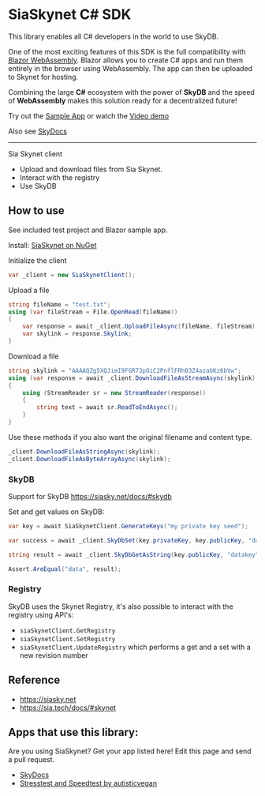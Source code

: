 # SiaSkynet C# SDK

This library enables all C# developers in the world to use SkyDB. 

One of the most exciting features of this SDK is the full compatibility with [Blazor WebAssembly](https://dotnet.microsoft.com/apps/aspnet/web-apps/blazor). Blazor allows you to create C# apps and run them entirely in the browser using WebAssembly. The app can then be uploaded to Skynet for hosting.

Combining the large **C#** ecosystem with the power of **SkyDB** and the speed of **WebAssembly** makes this solution ready for a decentralized future!

Try out the [Sample App](https://0g02v84q1ldlsqnes30veahir6r0ilunkschqoutllbfe0n1vk5de0g.siasky.net/)
or watch the [Video demo](https://siasky.net/AADKNi9ltyZ9yjxk3xpfrJeXBfjhpdSlUeFBCEMXa7hyaw)

Also see [SkyDocs](https://github.com/michielpost/SkyDocs)

---

Sia Skynet client

- Upload and download files from Sia Skynet.
- Interact with the registry
- Use SkyDB

## How to use
See included test project and Blazor sample app.

Install: [SiaSkynet on NuGet](https://www.nuget.org/packages/SiaSkynet/)

Initialize the client
```cs
var _client = new SiaSkynetClient();
```

Upload a file
```cs
string fileName = "test.txt";
using (var fileStream = File.OpenRead(fileName))
{
    var response = await _client.UploadFileAsync(fileName, fileStream);
    var skylink = response.Skylink;
}
```

Download a file
```cs
string skylink = "AAAAQZg5XQJimI9FGR73pOiC2PnflFRh03Z4azabKz6bVw";
using (var response = await _client.DownloadFileAsStreamAsync(skylink))
{
    using (StreamReader sr = new StreamReader(response))
    {
        string text = await sr.ReadToEndAsync();
    }
}
```

Use these methods if you also want the original filename and content type.
```cs
_client.DownloadFileAsStringAsync(skylink);
_client.DownloadFileAsByteArrayAsync(skylink);
```

### SkyDB
Support for SkyDB
https://siasky.net/docs/#skydb

Set and get values on SkyDB:
```cs
var key = await SiaSkynetClient.GenerateKeys("my private key seed");

var success = await _client.SkyDbSet(key.privateKey, key.publicKey, "datakey", "data");

string result = await _client.SkyDbGetAsString(key.publicKey, "datakey");

Assert.AreEqual("data", result);
```

### Registry
SkyDB uses the Skynet Registry, it's also possible to interact with the registry using API's:
- `siaSkynetClient.GetRegistry` 
- `siaSkynetClient.SetRegistry` 
- `siaSkynetClient.UpdateRegistry` which performs a get and a set with a new revision number

## Reference
- https://siasky.net
- https://sia.tech/docs/#skynet

## Apps that use this library:
Are you using SiaSkynet? Get your app listed here! Edit this page and send a pull request.

- [SkyDocs](https://github.com/michielpost/SkyDocs)
- [Stresstest and Speedtest by autisticvegan](https://github.com/autisticvegan/siahackathonsubmission)
